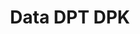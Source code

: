 ---
title: Data DPT DPK
organization: KPU REPUBLIK INDONESIA
notes: Data DPT DPK
resources:
  - name: CSV DPK
    url: 'https://github.com/pemiluAPI/pemilu-data/raw/master/dpt_dpk/DPK.csv'
    format: csv
  - name: CSV DPT
    url: 'https://github.com/pemiluAPI/pemilu-data/raw/master/dpt_dpk/DPT.csv'
    format: csv
category:
  - DPT DPK
maintainer: ''
maintainer_email: ''
---